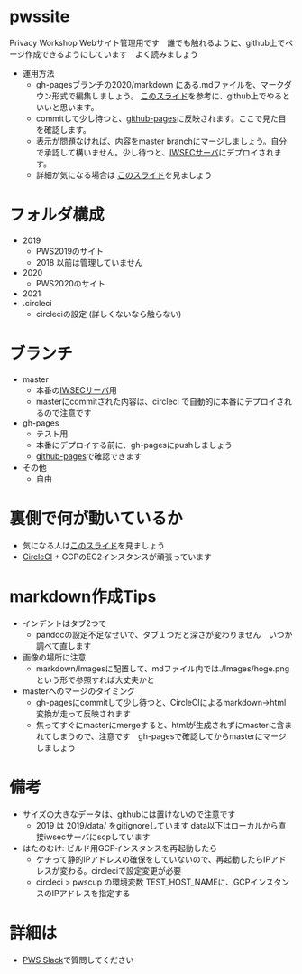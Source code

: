 # pwssite
Privacy Workshop Webサイト管理用です　誰でも触れるように、github上でページ作成できるようにしています　よく読みましょう

- 運用方法
  - gh-pagesブランチの2020/markdown にある.mdファイルを、マークダウン形式で編集しましょう。 [このスライド](https://docs.google.com/presentation/d/1VPrXKw8AN9LVo-EXei2zOkcJoQwn1LSfwvPKT-2-5lA/edit)を参考に、github上でやるといいと思います。
  - commitして少し待つと、[github-pages](https://pwscup.github.io/pwssite)に反映されます。ここで見た目を確認します。
  - 表示が問題なければ、内容をmaster branchにマージしましょう。自分で承認して構いません。少し待つと、[IWSECサーバ](https://www.iwsec.org/pws/)にデプロイされます。
  - 詳細が気になる場合は [このスライド](https://docs.google.com/presentation/d/1VPrXKw8AN9LVo-EXei2zOkcJoQwn1LSfwvPKT-2-5lA/edit)を見ましょう
  
# フォルダ構成
- 2019
  - PWS2019のサイト
  - 2018 以前は管理していません
- 2020
  - PWS2020のサイト
- 2021
- .circleci
  - circleciの設定 (詳しくないなら触らない)

# ブランチ
- master
  - 本番の[IWSECサーバ](https://www.iwsec.org/pws/)用
  - masterにcommitされた内容は、circleci で自動的に本番にデプロイされるので注意です
- gh-pages
  - テスト用
  - 本番にデプロイする前に、gh-pagesにpushしましょう
  - [github-pages](https://pwscup.github.io/pwssite)で確認できます
- その他
  - 自由

# 裏側で何が動いているか
  - 気になる人は[このスライド](https://docs.google.com/presentation/d/1VPrXKw8AN9LVo-EXei2zOkcJoQwn1LSfwvPKT-2-5lA/edit)を見ましょう
  - [CircleCI](https://app.circleci.com/pipelines/github/pwscup/pwssite) + GCPのEC2インスタンスが頑張っています

# markdown作成Tips
- インデントはタブ2つで
  - pandocの設定不足なせいで、タブ１つだと深さが変わりません　いつか調べて直します
- 画像の場所に注意
  - markdown/Imagesに配置して、mdファイル内では./Images/hoge.pngという形で参照すれば大丈夫かと
- masterへのマージのタイミング
  - gh-pagesにcommitして少し待つと、CircleCIによるmarkdown->html変換が走って反映されます
  - 焦ってすぐにmasterにmergeすると、htmlが生成されずにmasterに含まれてしまうので、注意です　gh-pagesで確認してからmasterにマージしましょう

# 備考
  - サイズの大きなデータは、githubには置けないので注意です
    - 2019 は 2019/data/ をgitignoreしています data以下はローカルから直接iwsecサーバにscpしています
  - はたのむけ: ビルド用GCPインスタンスを再起動したら
    - ケチって静的IPアドレスの確保をしていないので、再起動したらIPアドレスが変わる。circleciで設定変更が必要
    - circleci > pwscup の環境変数 TEST_HOST_NAMEに、GCPインスタンスのIPアドレスを指定する

# 詳細は
- [PWS Slack](https://pwscup.slack.com)で質問してください

